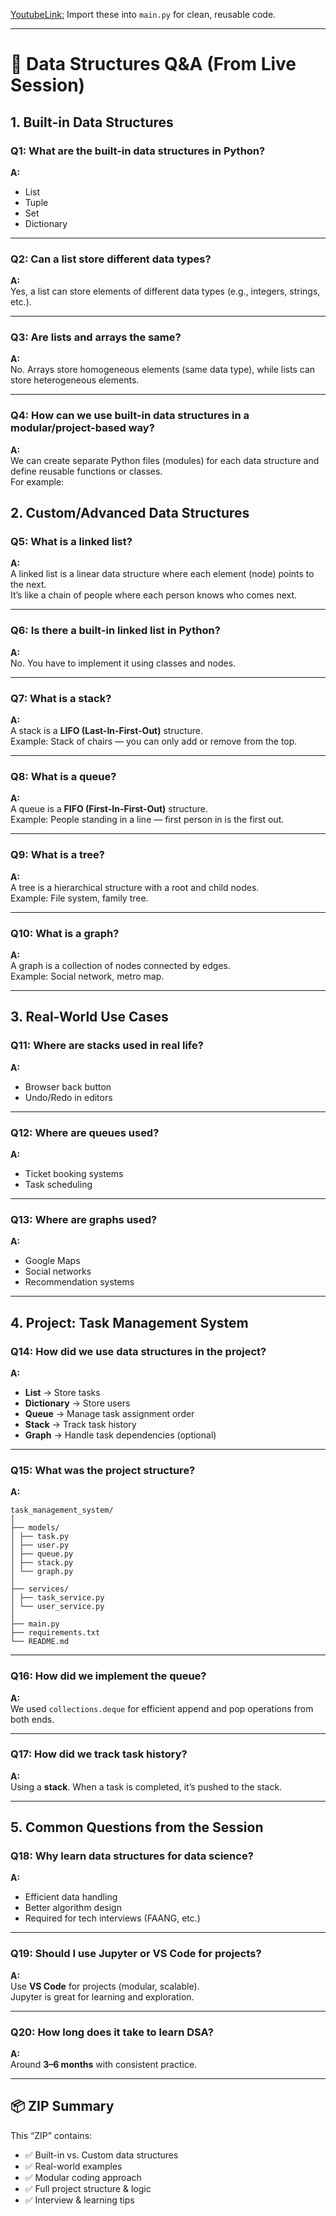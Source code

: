 [YoutubeLink:](https://www.youtube.com/watch?v=AmMuPj-JpIo&list=PLZoTAELRMXVMyIPDZWWLchwOtH3AFZxRw&index=2&t=2040s)
Import these into `main.py` for clean, reusable code.

---

# 📁 Data Structures Q&A (From Live Session)

## 1. Built-in Data Structures

### Q1: What are the built-in data structures in Python?
**A:**
- List  
- Tuple  
- Set  
- Dictionary  

---

### Q2: Can a list store different data types?
**A:**  
Yes, a list can store elements of different data types (e.g., integers, strings, etc.).

---

### Q3: Are lists and arrays the same?
**A:**  
No. Arrays store homogeneous elements (same data type), while lists can store heterogeneous elements.

---

### Q4: How can we use built-in data structures in a modular/project-based way?
**A:**  
We can create separate Python files (modules) for each data structure and define reusable functions or classes.  
For example:

## 2. Custom/Advanced Data Structures

### Q5: What is a linked list?
**A:**  
A linked list is a linear data structure where each element (node) points to the next.  
It’s like a chain of people where each person knows who comes next.

---

### Q6: Is there a built-in linked list in Python?
**A:**  
No. You have to implement it using classes and nodes.

---

### Q7: What is a stack?
**A:**  
A stack is a **LIFO (Last-In-First-Out)** structure.  
Example: Stack of chairs — you can only add or remove from the top.

---

### Q8: What is a queue?
**A:**  
A queue is a **FIFO (First-In-First-Out)** structure.  
Example: People standing in a line — first person in is the first out.

---

### Q9: What is a tree?
**A:**  
A tree is a hierarchical structure with a root and child nodes.  
Example: File system, family tree.

---

### Q10: What is a graph?
**A:**  
A graph is a collection of nodes connected by edges.  
Example: Social network, metro map.

---

## 3. Real-World Use Cases

### Q11: Where are stacks used in real life?
**A:**
- Browser back button  
- Undo/Redo in editors  

---

### Q12: Where are queues used?
**A:**
- Ticket booking systems  
- Task scheduling  

---

### Q13: Where are graphs used?
**A:**
- Google Maps  
- Social networks  
- Recommendation systems  

---

## 4. Project: Task Management System

### Q14: How did we use data structures in the project?
**A:**
- **List** → Store tasks  
- **Dictionary** → Store users  
- **Queue** → Manage task assignment order  
- **Stack** → Track task history  
- **Graph** → Handle task dependencies (optional)

---

### Q15: What was the project structure?
**A:**

```
task_management_system/
│
├── models/
│ ├── task.py
│ ├── user.py
│ ├── queue.py
│ ├── stack.py
│ └── graph.py
│
├── services/
│ ├── task_service.py
│ └── user_service.py
│
├── main.py
├── requirements.txt
└── README.md
```



---

### Q16: How did we implement the queue?
**A:**  
We used `collections.deque` for efficient append and pop operations from both ends.

---

### Q17: How did we track task history?
**A:**  
Using a **stack**. When a task is completed, it’s pushed to the stack.

---

## 5. Common Questions from the Session

### Q18: Why learn data structures for data science?
**A:**
- Efficient data handling  
- Better algorithm design  
- Required for tech interviews (FAANG, etc.)

---

### Q19: Should I use Jupyter or VS Code for projects?
**A:**  
Use **VS Code** for projects (modular, scalable).  
Jupyter is great for learning and exploration.

---

### Q20: How long does it take to learn DSA?
**A:**  
Around **3–6 months** with consistent practice.

---

## 📦 ZIP Summary

This “ZIP” contains:
- ✅ Built-in vs. Custom data structures  
- ✅ Real-world examples  
- ✅ Modular coding approach  
- ✅ Full project structure & logic  
- ✅ Interview & learning tips  
